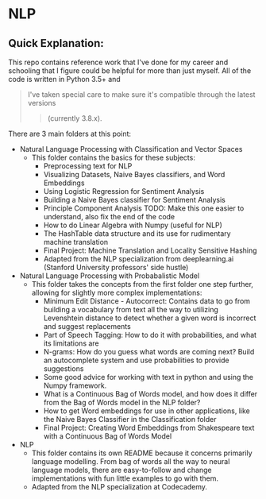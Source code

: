# NLP

## Quick Explanation:
This repo contains reference work that I've done for my career and schooling that I figure could be helpful for more than just myself. All of the code is written in Python 3.5+ and  
> I've taken special care to make sure it's compatible through the latest versions  
>>(currently 3.8.x).

There are 3 main folders at this point:
- Natural Language Processing with Classification and Vector Spaces
    - This folder contains the basics for these subjects:
        - Preprocessing text for NLP
        - Visualizing Datasets, Naive Bayes classifiers, and Word Embeddings
        - Using Logistic Regression for Sentiment Analysis
        - Building a Naive Bayes classifier for Sentiment Analysis
        - Principle Component Analysis TODO: Make this one easier to understand, also fix the end of the code
        - How to do Linear Algebra with Numpy (useful for NLP)
        - The HashTable data structure and its use for rudimentary machine translation
        - Final Project: Machine Translation and Locality Sensitive Hashing
        - Adapted from the NLP specialization from deeplearning.ai (Stanford University professors' side hustle)
- Natural Language Processing with Probabalistic Model
    - This folder takes the concepts from the first folder one step further, allowing for slightly more complex implementations:
        - Minimum Edit Distance - Autocorrect: Contains data to go from building a vocabulary from text all the way to utilizing Levenshtein distance to detect whether a given word is incorrect and suggest replacements
        - Part of Speech Tagging: How to do it with probabilities, and what its limitations are
        - N-grams: How do you guess what words are coming next? Build an autocomplete system and use probabilities to provide suggestions
        - Some good advice for working with text in python and using the Numpy framework.
        - What is a Continuous Bag of Words model, and how does it differ from the Bag of Words model in the NLP folder?
        - How to get Word embeddings for use in other applications, like the Naive Bayes Classifier in the Classification folder
        - Final Project: Creating Word Embeddings from Shakespeare text with a Continuous Bag of Words Model
- NLP
    - This folder contains its own README because it concerns primarily language modelling. From bag of words all the way to neural language models, there are easy-to-follow and change implementations with fun little examples to go with them. 
    - Adapted from the NLP specialization at Codecademy.